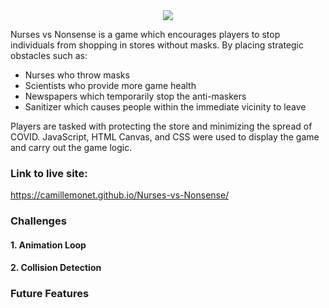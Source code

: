 <div style="text-align:center"><img style="margin:auto" src="https://github.com/camillemonet/images/blob/master/js_title.png" /></div>

Nurses vs Nonsense is a game which encourages players to stop individuals from shopping in stores without masks.
By placing strategic obstacles such as: 

 * Nurses who throw masks
 * Scientists who provide more game health
 * Newspapers which temporarily stop the anti-maskers
 * Sanitizer which causes people within the immediate vicinity to leave
 
 Players are tasked with protecting the store and minimizing the spread of COVID.  JavaScript, HTML Canvas, and CSS were used to display the game and carry out the game logic.
 
 ### Link to live site:
 https://camillemonet.github.io/Nurses-vs-Nonsense/
 
 ### Challenges
 
 #### 1. Animation Loop 
 
 #### 2. Collision Detection
 
 ### Future Features
